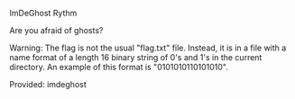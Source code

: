 ImDeGhost
Rythm

Are you afraid of ghosts?

Warning: The flag is not the usual "flag.txt" file. Instead, it is in a file with a name format of a length 16 binary string of 0's and 1's in the current directory. An example of this format is "0101010110101010".

Provided: imdeghost
